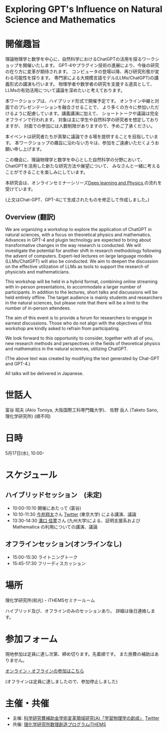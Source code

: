 # Exploring GPT's Influence on Natural Science and Mathematics

# 開催趣旨

理論物理学と数学を中心に、自然科学におけるChatGPTの活用を探るワークショップを開催いたします。
GPT-4やプラグイン技術の進展により、今後の研究の在り方に変革が期待されます。
コンピュータの登場以降、再び研究形態が変わる可能性を探ります。
専門家による大規模言語モデル(LLMs/ChatGPT)の講義形式の講演も行います。
物理学者や数学者の研究を支援する道具として、
LLMsの有効活用について議論を深めたいと考えております。

本ワークショップは、ハイブリッド形式で開催予定です。
オンライン中継と対面でのプレゼンテーションを融合させることで、
より多くの方々に参加いただけるように配慮しています。講義講演に加えて、
ショートトークや議論は完全オフラインで行われます。
対象は主に学生や自然科学の研究者を想定しておりますが、
対面での参加には人数制限がありますので、予めご了承ください。

本イベントは研究者たちが真摯に議論できる場を提供することを目指しています。
本ワークショップの趣旨に沿わない方々は、参加をご遠慮いただくようお願い申し上げます。

この機会に、理論物理学と数学を中心とした自然科学の分野において、ChatGPTを活用した新たな研究方法や展望について、
みなさんと一緒に考えることができることを楽しみにしています。

本研究会は、オンラインセミナーシリーズ[Deep learning and Physics
](https://cometscome.github.io/DLAP2020/) の流れを受けています。

(上文はChat-GPT、GPT-4にて生成されたものを修正して作成しました。)

## Overview (翻訳)

We are organizing a workshop to explore the application of ChatGPT in natural sciences, with a focus on theoretical physics and mathematics. Advances in GPT-4 and plugin technology are expected to bring about transformative changes in the way research is conducted. We will investigate the potential for another shift in research methodology following the advent of computers. Expert-led lectures on large language models (LLMs/ChatGPT) will also be conducted. We aim to deepen the discussion on the effective utilization of LLMs as tools to support the research of physicists and mathematicians.

This workshop will be held in a hybrid format, combining online streaming with in-person presentations, to accommodate a larger number of participants. In addition to the lectures, short talks and discussions will be held entirely offline. The target audience is mainly students and researchers in the natural sciences, but please note that there will be a limit to the number of in-person attendees.

The aim of this event is to provide a forum for researchers to engage in earnest discussions. Those who do not align with the objectives of this workshop are kindly asked to refrain from participating.

We look forward to this opportunity to consider, together with all of you, new research methods and perspectives in the fields of theoretical physics and mathematics in the natural sciences, utilizing ChatGPT.

(The above text was created by modifying the text generated by Chat-GPT and GPT-4.)

All talks will be delivered in Japanese.

# 世話人
富谷 昭夫 (Akio Tomiya, 大阪国際工科専門職大学)、
佐野 岳人 (Taketo Sano, 理化学研究所)
(順不同)

# 日時

5月17日(水), 10:00-

# スケジュール

## ハイブリッドセッション　(未定)
- 10:00-10:10 
開催にあたって (富谷)
- 10:10-11:30 
[今井翔太](https://weblab.t.u-tokyo.ac.jp/dt_team/%E4%BB%8A%E4%BA%95-%E7%BF%94%E5%A4%AA/)さん
[Twitter](https://twitter.com/ImAI_Eruel/status/1653348804798849029)
(東京大学)
による講演、議論
- 13:30-14:30 
[溝口 佳寛](http://imi.kyushu-u.ac.jp/~ym/)さん
(九州大学)による、証明支援系およびMathematica の利用についての講演、議論

## オフラインセッション(オンラインなし)
- 15:00-15:30 ライトニングトーク
- 15:45-17:30 フリーディスカッション

# 場所

理化学研究所(和光)・iTHEMSセミナールーム

ハイブリッド及び、オフラインのみのセッションあり。
詳細は後日連絡します。

# 参加フォーム

現地参加は定員に達し次第、締め切ります。先着順です。
また旅費の補助はありません。

[オンライン・オフラインの参加はこちら](
https://docs.google.com/forms/d/e/1FAIpQLScLyzqE3U3lpWu4j6fnim3Q69A6ybtrp2nQkn-0Rb3W8dh5Zw/viewform)

(オフラインは定員に達しましたので、参加停止しました)

# 主催・共催

- 主催: [科学研究費補助金学術変革領域研究(A)「学習物理学の創成」](https://mlphys.scphys.kyoto-u.ac.jp/) [Twitter](https://twitter.com/MLPhysJP)
- 共催: [理化学研究所数理創造プログラムiTHEMS](https://ithems.riken.jp/)
